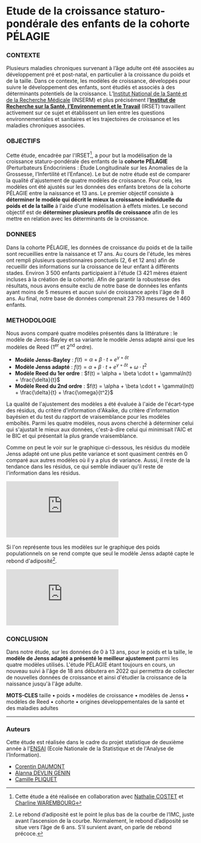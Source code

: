 # Etude de la croissance staturo-pondérale des enfants de la cohorte PÉLAGIE

### CONTEXTE

Plusieurs maladies chroniques survenant à l’âge adulte ont été associées au développement pré et post-natal, en particulier à la croissance du poids et de la taille. Dans ce contexte, les modèles de croissance, développés pour suivre le développement des enfants, sont étudiés et associés à des déterminants potentiels de la croissance. L’[Institut National de la Santé et de la Recherche Médicale](https://www.inserm.fr) (INSERM) et plus précisément l’[**Institut de Recherche sur la Santé, l’Environnement et le Travail**](https://www.irset.org/fr) (IRSET) travaillent activement sur ce sujet et établissent un lien entre les questions environnementales et sanitaires et les trajectoires de croissance et les maladies chroniques associées.

### OBJECTIFS

Cette étude, encadrée par l'IRSET[^1], a pour but la modélisation de la croissance staturo-pondérale des enfants de la **cohorte PÉLAGIE** (Perturbateurs Endocriniens : Étude Longitudinale sur les Anomalies de la Grossesse, l’Infertilité et l’Enfance). Le but de notre étude est de comparer la qualité d'ajustement de quatre modèles de croissance. Pour cela, les modèles ont été ajustés sur les données des enfants bretons de la cohorte PÉLAGIE entre la naissance et 13 ans. Le premier objectif consiste à **déterminer le modèle qui décrit le mieux la croissance individuelle du poids et de la taille** à l'aide d'une modélisation à effets mixtes. Le second objectif est de **déterminer plusieurs profils de croissance** afin de les mettre en relation avec les déterminants de la croissance.

[^1]: Cette étude a été réalisée en collaboration avec [Nathalie COSTET](mailto:nathalie.costet@univ-rennes.fr) et [Charline WAREMBOURG](mailto:charline.warembourg@univ-rennes.fr)

### DONNEES

Dans la cohorte PÉLAGIE, les données de croissance du poids et de la taille sont recueillies entre la naissance et 17 ans. Au cours de l'étude, les mères ont rempli plusieurs questionnaires ponctuels (2, 6 et 12 ans) afin de recueillir des informations sur la croissance de leur enfant à différents stades. Environ 3 500 enfants participaient à l'étude (3 421 mères étaient incluses à la création de la cohorte). Afin de garantir la robustesse des résultats, nous avons ensuite exclu de notre base de données les enfants ayant moins de 5 mesures et aucun suivi de croissance après l'âge de 8 ans. Au final, notre base de données comprenait 23 793 mesures de 1 460 enfants.

### METHODOLOGIE

Nous avons comparé quatre modèles présentés dans la littérature : le modèle de Jenss-Bayley et sa variante le modèle Jenss adapté ainsi que les modèles de Reed (1<sup>er</sup> et 2<sup>nd</sup> ordre).

* **Modèle Jenss-Bayley** : $f(t) = \alpha + \beta \cdot t + e^{\gamma + \delta t}$
* **Modèle Jenss adapté** : $f(t) = \alpha + \beta \cdot t + e^{\gamma + \delta t} + \omega \cdot t^2$
* **Modèle Reed du 1er ordre** : $f(t) = \alpha + \beta \cdot t + \gamma\ln(t) + \frac{\delta}{t}$
* **Modèle Reed du 2nd ordre** : $f(t) = \alpha + \beta \cdot t + \gamma\ln(t) + \frac{\delta}{t} + \frac{\omega}{t^2}$

La qualité de l'ajustement des modèles a été évaluée à l'aide de l'écart-type des résidus, du critère d'information d'Akaike, du critère d'information bayésien et du test du rapport de vraisemblance pour les modèles emboîtés. Parmi les quatre modèles, nous avons cherché à déterminer celui qui s'ajustait le mieux aux données, c'est-à-dire celui qui minimisait l'AIC et le BIC et qui présentait la plus grande vraisemblance.

Comme on peut le voir sur le graphique ci-dessous, les résidus du modèle Jenss adapté ont une plus petite variance et sont quasiment centrés en 0 comparé aux autres modèles où il y a plus de variance. Aussi, il reste de la tendance dans les résidus, ce qui semble indiauer qu'il reste de l'information dans les résidus.

![BoxplotResidusPoidsAnnees](https://github.com/alannadevgen/pelagie-cohort-study/blob/main/docs/BoxplotResidusPoidsAnnees.pdf)

Si l'on représente tous les modèles sur le graphique des poids populationnels on se rend compte que seul le modèle Jenss adapté capte le rebond d'adiposité[^2].

[^2]: Le rebond d’adiposité est le point le plus bas de la courbe de l’IMC, juste avant l’ascension de la courbe. Normalement, le rebond d’adiposité se situe vers l’âge de 6 ans. S’il survient avant, on parle de rebond précoce.

![GraphiquePopulationnelPoids](https://github.com/alannadevgen/pelagie-cohort-study/blob/main/docs/GraphiquePopulationnelPoids.pdf)


### CONCLUSION

Dans notre étude, sur les données de 0 à 13 ans, pour le poids et la taille, le **modèle de Jenss adapté a présenté le meilleur ajustement** parmi les quatre modèles utilisés. L'étude PÉLAGIE étant toujours en cours, un nouveau suivi à l'âge de 18 ans débutera en 2022 qui permettra de collecter de nouvelles données de croissance et ainsi d'étudier la croissance de la naissance jusqu'à l'âge adulte.

__**MOTS-CLES**__ taille $\bullet$ poids $\bullet$ modèles de croissance $\bullet$ modèles de Jenss $\bullet$ modèles de Reed $\bullet$ cohorte $\bullet$ origines développementales de la santé et des maladies adultes

---

### Auteurs

Cette étude est réalisée dans le cadre du projet statistique de deuxième année à l'[ENSAI](https://ensai.fr) (Ecole Nationale de la Statistique et de l'Analyse de l'Information).

* [Corentin DAUMONT](mailto:corentin.daumont@eleve.ensai.fr)
* [Alanna DEVLIN GENIN](mailto:alannagenin@gmail.com)
* [Camille PLIQUET](mailto:camille.pliquet@eleve.ensai.fr)

